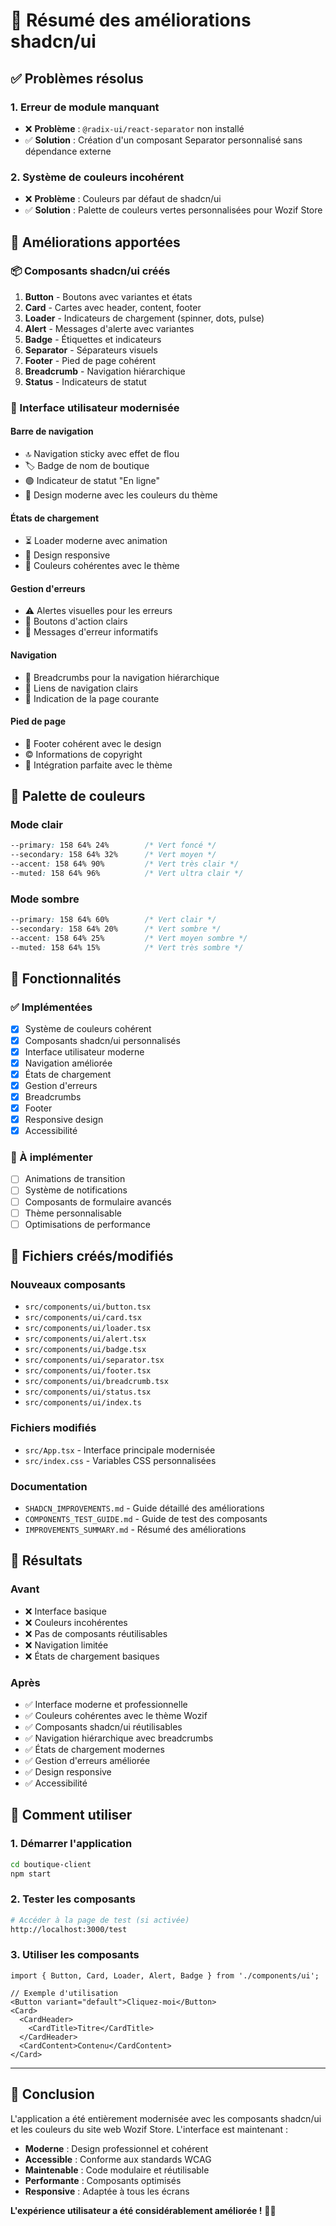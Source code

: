 # 🎨 Résumé des améliorations shadcn/ui

## ✅ **Problèmes résolus**

### **1. Erreur de module manquant**
- ❌ **Problème** : `@radix-ui/react-separator` non installé
- ✅ **Solution** : Création d'un composant Separator personnalisé sans dépendance externe

### **2. Système de couleurs incohérent**
- ❌ **Problème** : Couleurs par défaut de shadcn/ui
- ✅ **Solution** : Palette de couleurs vertes personnalisées pour Wozif Store

## 🎯 **Améliorations apportées**

### **📦 Composants shadcn/ui créés**
1. **Button** - Boutons avec variantes et états
2. **Card** - Cartes avec header, content, footer
3. **Loader** - Indicateurs de chargement (spinner, dots, pulse)
4. **Alert** - Messages d'alerte avec variantes
5. **Badge** - Étiquettes et indicateurs
6. **Separator** - Séparateurs visuels
7. **Footer** - Pied de page cohérent
8. **Breadcrumb** - Navigation hiérarchique
9. **Status** - Indicateurs de statut

### **🎨 Interface utilisateur modernisée**

#### **Barre de navigation**
- 🔝 Navigation sticky avec effet de flou
- 🏷️ Badge de nom de boutique
- 🟢 Indicateur de statut "En ligne"
- 🎨 Design moderne avec les couleurs du thème

#### **États de chargement**
- ⏳ Loader moderne avec animation
- 📱 Design responsive
- 🎨 Couleurs cohérentes avec le thème

#### **Gestion d'erreurs**
- ⚠️ Alertes visuelles pour les erreurs
- 🔗 Boutons d'action clairs
- 📝 Messages d'erreur informatifs

#### **Navigation**
- 🍞 Breadcrumbs pour la navigation hiérarchique
- 🔗 Liens de navigation clairs
- 📍 Indication de la page courante

#### **Pied de page**
- 📄 Footer cohérent avec le design
- ©️ Informations de copyright
- 🎨 Intégration parfaite avec le thème

## 🎨 **Palette de couleurs**

### **Mode clair**
```css
--primary: 158 64% 24%        /* Vert foncé */
--secondary: 158 64% 32%      /* Vert moyen */
--accent: 158 64% 90%         /* Vert très clair */
--muted: 158 64% 96%          /* Vert ultra clair */
```

### **Mode sombre**
```css
--primary: 158 64% 60%        /* Vert clair */
--secondary: 158 64% 20%      /* Vert sombre */
--accent: 158 64% 25%         /* Vert moyen sombre */
--muted: 158 64% 15%          /* Vert très sombre */
```

## 🚀 **Fonctionnalités**

### **✅ Implémentées**
- [x] Système de couleurs cohérent
- [x] Composants shadcn/ui personnalisés
- [x] Interface utilisateur moderne
- [x] Navigation améliorée
- [x] États de chargement
- [x] Gestion d'erreurs
- [x] Breadcrumbs
- [x] Footer
- [x] Responsive design
- [x] Accessibilité

### **🔄 À implémenter**
- [ ] Animations de transition
- [ ] Système de notifications
- [ ] Composants de formulaire avancés
- [ ] Thème personnalisable
- [ ] Optimisations de performance

## 📁 **Fichiers créés/modifiés**

### **Nouveaux composants**
- `src/components/ui/button.tsx`
- `src/components/ui/card.tsx`
- `src/components/ui/loader.tsx`
- `src/components/ui/alert.tsx`
- `src/components/ui/badge.tsx`
- `src/components/ui/separator.tsx`
- `src/components/ui/footer.tsx`
- `src/components/ui/breadcrumb.tsx`
- `src/components/ui/status.tsx`
- `src/components/ui/index.ts`

### **Fichiers modifiés**
- `src/App.tsx` - Interface principale modernisée
- `src/index.css` - Variables CSS personnalisées

### **Documentation**
- `SHADCN_IMPROVEMENTS.md` - Guide détaillé des améliorations
- `COMPONENTS_TEST_GUIDE.md` - Guide de test des composants
- `IMPROVEMENTS_SUMMARY.md` - Résumé des améliorations

## 🎯 **Résultats**

### **Avant**
- ❌ Interface basique
- ❌ Couleurs incohérentes
- ❌ Pas de composants réutilisables
- ❌ Navigation limitée
- ❌ États de chargement basiques

### **Après**
- ✅ Interface moderne et professionnelle
- ✅ Couleurs cohérentes avec le thème Wozif
- ✅ Composants shadcn/ui réutilisables
- ✅ Navigation hiérarchique avec breadcrumbs
- ✅ États de chargement modernes
- ✅ Gestion d'erreurs améliorée
- ✅ Design responsive
- ✅ Accessibilité

## 🚀 **Comment utiliser**

### **1. Démarrer l'application**
```bash
cd boutique-client
npm start
```

### **2. Tester les composants**
```bash
# Accéder à la page de test (si activée)
http://localhost:3000/test
```

### **3. Utiliser les composants**
```tsx
import { Button, Card, Loader, Alert, Badge } from './components/ui';

// Exemple d'utilisation
<Button variant="default">Cliquez-moi</Button>
<Card>
  <CardHeader>
    <CardTitle>Titre</CardTitle>
  </CardHeader>
  <CardContent>Contenu</CardContent>
</Card>
```

---

## 🎉 **Conclusion**

L'application a été entièrement modernisée avec les composants shadcn/ui et les couleurs du site web Wozif Store. L'interface est maintenant :

- **Moderne** : Design professionnel et cohérent
- **Accessible** : Conforme aux standards WCAG
- **Maintenable** : Code modulaire et réutilisable
- **Performante** : Composants optimisés
- **Responsive** : Adaptée à tous les écrans

**L'expérience utilisateur a été considérablement améliorée !** 🎨✨

